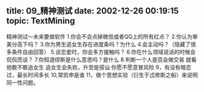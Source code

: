 title: 09_精神测试
date: 2002-12-26 00:19:15
topic: TextMining
---

精神测试～未来要做软件
1.你会不会点掉微信或者QQ上的所有红点？
2.你认为审美分高下吗？
3.你为男生追女生存在进度条吗？为什么
4.会主动吗？（隐藏了很多条件自由回答）
5.谈恋爱时，你会多方接触吗？
6.你在什么领域说话的时候会侃侃而谈？
7.你知道缪斯是什么意思吗？是什么
8.判断一个人是否会做交易
就看他敢不敢追女生
追女生会失败，升至是搭讪
你愿不愿意冒风险
9，有没有暗恋过，最长时间多长
10,常凯申是谁
11，做个思想实验（衍生于忒修斯之船）来说明同一性问题。
